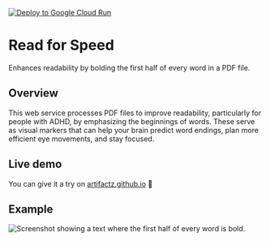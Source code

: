 [![Deploy to Google Cloud Run](https://github.com/artifactz/read-for-speed/actions/workflows/deploy.yml/badge.svg)](https://github.com/artifactz/read-for-speed/actions/workflows/deploy.yml)

# Read for Speed

Enhances readability by bolding the first half of every word in a PDF file.

## Overview

This web service processes PDF files to improve readability, particularly for people with ADHD, by emphasizing the beginnings of words.
These serve as visual markers that can help your brain predict word endings, plan more efficient eye movements, and stay focused.

## Live demo

You can give it a try on [artifactz.github.io](https://artifactz.github.io/read-for-speed.html) :rocket:

## Example

![Screenshot showing a text where the first half of every word is bold.](https://artifactz.github.io/media/read-for-speed.png)  
